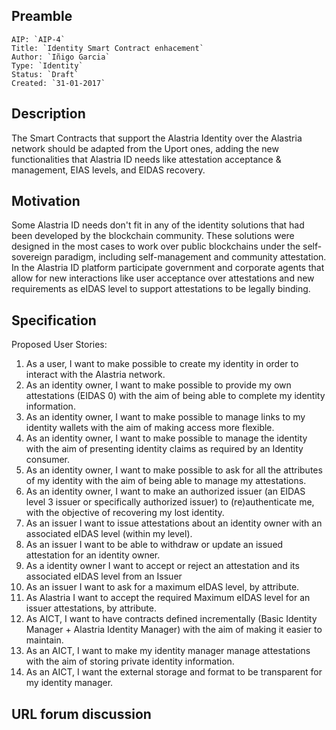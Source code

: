 ## Preamble

    AIP: `AIP-4`
    Title: `Identity Smart Contract enhacement`
    Author: `Iñigo Garcia`
    Type: `Identity`
    Status: `Draft`
    Created: `31-01-2017`


## Description

The Smart Contracts that support the Alastria Identity over the Alastria network should be adapted from the Uport ones, adding the new functionalities that Alastria ID needs like attestation acceptance & management, EIAS levels, and EIDAS recovery.


## Motivation

Some Alastria ID needs don't fit in any of the identity solutions that had been developed by the blockchain community. These solutions were designed in the most cases to work over public blockchains under the self-sovereign paradigm, including self-management and community attestation. In the Alastria ID platform participate government and corporate agents that allow for new interactions like user acceptance over attestations and new requirements as eIDAS level to support attestations to be legally binding.

## Specification

Proposed User Stories:

1. As a user, I want to make possible to create my identity in order to interact with the Alastria network.
2. As an identity owner, I want to make possible to provide my own attestations (EIDAS 0) with the aim of being able to complete my identity information.
3. As an identity owner, I want to make possible to manage links to my identity wallets with the aim of making access more flexible.
4. As an identity owner, I want to make possible to manage the identity with the aim of presenting identity claims as required by an Identity consumer.
5. As an identity owner, I want to make possible to ask for all the attributes of my identity with the aim of being able to manage my attestations.
6. As an identity owner, I want to make an authorized issuer (an EIDAS level 3 issuer or specifically authorized issuer) to (re)authenticate me, with the objective of recovering my lost identity.
7. As an issuer I want to issue attestations about an identity owner with an associated eIDAS level (within my level).
8. As an issuer I want to be able to withdraw or update an issued attestation for an identity owner.
9. As a identity owner I want to accept or reject an attestation and its associated eIDAS level from an Issuer
10. As an issuer I want to ask for a maximum eIDAS level, by attribute.
11. As Alastria I want to accept the required  Maximum eIDAS level for an issuer attestations, by attribute.
12. As AICT, I want to have contracts defined incrementally (Basic Identity Manager + Alastria Identity Manager) with the aim of making it easier to maintain.
13. As an AICT, I want to make my identity manager manage attestations with the aim of storing private identity information.
14. As an AICT, I want the external storage and format to be transparent for my identity manager.
<!--
Repository: https://github.com/alastria/alastria-identity
-->

## URL forum discussion
